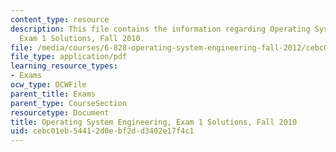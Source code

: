 ```yaml
---
content_type: resource
description: This file contains the information regarding Operating System Engineering,
  Exam 1 Solutions, Fall 2010.
file: /media/courses/6-828-operating-system-engineering-fall-2012/cebc01eb54412d0ebf2dd3402e17f4c1_MIT6_828F12_q10_1_sol.pdf
file_type: application/pdf
learning_resource_types:
- Exams
ocw_type: OCWFile
parent_title: Exams
parent_type: CourseSection
resourcetype: Document
title: Operating System Engineering, Exam 1 Solutions, Fall 2010
uid: cebc01eb-5441-2d0e-bf2d-d3402e17f4c1
---
```

